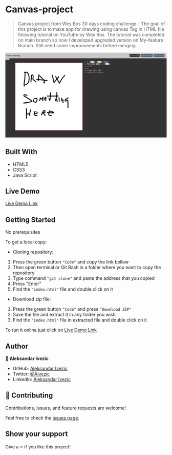 # Canvas-project
 
> Canvas project from Wes Bos 30 days coding challenge -
The goal of this project is to make app for drawing using canvas Tag in HTML file folowing tutorial on YouTube by Wes Bos. The tutorial was completed on main branch so now I developed upgreded version on My-feature Branch. Still need some improovements before merging.

![screenshot](./Screenshot-Canvas.png)

## Built With

- HTML5
- CSS3
- Java Script

## Live Demo

[Live Demo Link](https://shinobiwarior.github.io/Canvas-project/)

## Getting Started

No prerequisites

To get  a local copy:
 
- Cloning repository:
 1. Press the green button `"Code"` and copy the link bellow
 2. Then open terminal or Git Bash in a folder where you want to copy the repository
 3. Type command `"git clone"` and paste the address that you copied
 4. Press "Enter"
 5. Find the `"index.html"` file and double click on it
- Download zip file:
 1. Press the green button `"Code"` and press `"Download ZIP"`
 2. Save the file and extract it in any folder you wish
 3. Find the `"index.html"` file in extracted file and double click on it
  
To run it online just click on [Live Demo Link](https://shinobiwarior.github.io/Canvas-project/)

## Author

👤 **Aleksandar Ivezic**

- GitHub: [Aleksandar Ivezic](https://github.com/ShinobiWarior)
- Twitter: [@Aivezic](https://twitter.com/Aivezic)
- LinkedIn: [Aleksandar Ivezic](https://www.linkedin.com/in/aleksandar-ivezi%C4%87-1a6b0391/)


## 🤝 Contributing

Contributions, issues, and feature requests are welcome!

Feel free to check the [issues page](https://github.com/ShinobiWarior/Canvas-project/issues).

## Show your support

Give a ⭐️ if you like this project!
